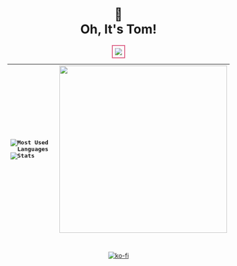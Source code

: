 <div align="center">

<h1>
👀<br>
Oh, It's Tom!
</br>
</h1>

<kbd>
<img src="https://lanyard.kyrie25.me/api/788746150828179456?bg=1e1e2e&gradient=DD6387-DD6387&&waveSpotifyColor=DD6387&waveColor=DD6387" style="border: 2px solid #DD6387 !important; padding: 5px;">

  
![Most Used Languages](https://github-readme-stats.vercel.app/api/top-langs/?username=OhItsTom&layout=compact&bg_color=1e1e2e&text_color=cdd6f4&icon_color=cba6f7&title_color=94e2d5&langs_count=8) <br> ![Stats](https://github-readme-stats.vercel.app/api?username=OhItsTom&show_icons=true&bg_color=1e1e2e&text_color=cdd6f4&icon_color=cba6f7&title_color=94e2d5)|<img src="https://spotify-github-profile.vercel.app/api/view?uid=mrcool06&cover_image=true&theme=default&show_offline=false&background_color=1e1e2e&text_color=cdd6f4&icon_color=cba6f7&title_color=94e2d5&interchange=true&bar_color_cover=true" style="height: 380px;" /> 
|:--|:-:| 


  </kbd>

  <h1></h1>
  
  [![ko-fi](https://ko-fi.com/img/githubbutton_sm.svg)](https://ko-fi.com/M4M0MRES5)
</div>
